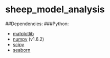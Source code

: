# sheep_model_analysis

##Dependencies:
###Python:
- [matplotlib](http://matplotlib.org/ "matplotlib")
- [numpy](http://www.numpy.org "NumPy") (v1.6.2)
- [scipy](http://www.scipy.org "SciPy")
- [seaborn](http://stanford.edu/~mwaskom/software/seaborn/ "SeaBorn")
